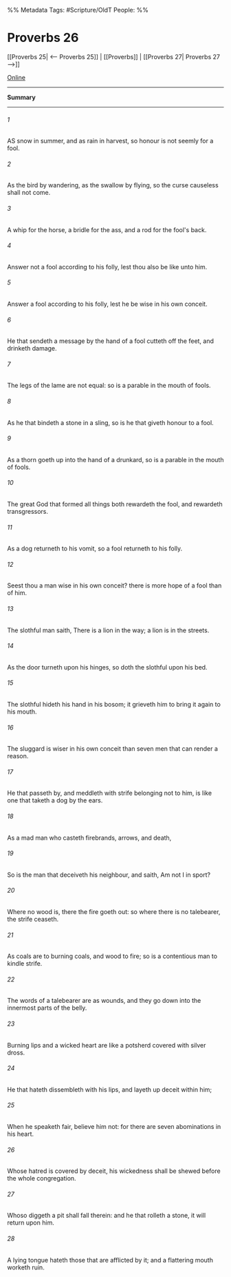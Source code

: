 

%% Metadata
Tags: #Scripture/OldT
People: 
%%
# Proverbs 26
[[Proverbs 25| <-- Proverbs 25]] | [[Proverbs]] | [[Proverbs 27| Proverbs 27 -->]]

[Online](https://churchofjesuschrist.org/study/scriptures/ot/prov/26?lang=eng)

---
__Summary__



---

###### 1
AS snow in summer, and as rain in harvest, so honour is not seemly for a fool.
###### 2
As the bird by wandering, as the swallow by flying, so the curse causeless shall not come.
###### 3
A whip for the horse, a bridle for the ass, and a rod for the fool's back.
###### 4
Answer not a fool according to his folly, lest thou also be like unto him.
###### 5
Answer a fool according to his folly, lest he be wise in his own conceit.
###### 6
He that sendeth a message by the hand of a fool cutteth off the feet, and drinketh damage.
###### 7
The legs of the lame are not equal: so is a parable in the mouth of fools.
###### 8
As he that bindeth a stone in a sling, so is he that giveth honour to a fool.
###### 9
As a thorn goeth up into the hand of a drunkard, so is a parable in the mouth of fools.
###### 10
The great God that formed all things both rewardeth the fool, and rewardeth transgressors.
###### 11
As a dog returneth to his vomit, so a fool returneth to his folly.
###### 12
Seest thou a man wise in his own conceit?  there is more hope of a fool than of him.
###### 13
The slothful man saith, There is a lion in the way; a lion is in the streets.
###### 14
As the door turneth upon his hinges, so doth the slothful upon his bed.
###### 15
The slothful hideth his hand in his bosom; it grieveth him to bring it again to his mouth.
###### 16
The sluggard is wiser in his own conceit than seven men that can render a reason.
###### 17
He that passeth by, and meddleth with strife belonging not to him, is like one that taketh a dog by the ears.
###### 18
As a mad man who casteth firebrands, arrows, and death,
###### 19
So is the man that deceiveth his neighbour, and saith, Am not I in sport?
###### 20
Where no wood is, there the fire goeth out: so where there is no talebearer, the strife ceaseth.
###### 21
As coals are to burning coals, and wood to fire; so is a contentious man to kindle strife.
###### 22
The words of a talebearer are as wounds, and they go down into the innermost parts of the belly.
###### 23
Burning lips and a wicked heart are like a potsherd covered with silver dross.
###### 24
He that hateth dissembleth with his lips, and layeth up deceit within him;
###### 25
When he speaketh fair, believe him not: for there are seven abominations in his heart.
###### 26
Whose hatred is covered by deceit, his wickedness shall be shewed before the whole congregation.
###### 27
Whoso diggeth a pit shall fall therein: and he that rolleth a stone, it will return upon him.
###### 28
A lying tongue hateth those that are afflicted by it; and a flattering mouth worketh ruin.



